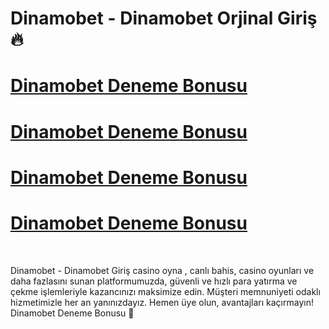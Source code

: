 # Dinamobet - Dinamobet Orjinal Giriş 🔥 


# [Dinamobet Deneme Bonusu ](https://t.ly/IsLRQ)
# [Dinamobet Deneme Bonusu ](https://t.ly/IsLRQ)
# [Dinamobet Deneme Bonusu ](https://t.ly/IsLRQ)
# [Dinamobet Deneme Bonusu ](https://t.ly/IsLRQ)
<br>

Dinamobet - Dinamobet Giriş casino oyna , canlı bahis, casino oyunları ve daha fazlasını sunan platformumuzda, güvenli ve hızlı para yatırma ve çekme işlemleriyle kazancınızı maksimize edin. Müşteri memnuniyeti odaklı hizmetimizle her an yanınızdayız. Hemen üye olun, avantajları kaçırmayın!  Dinamobet Deneme Bonusu 🚀
